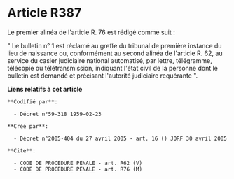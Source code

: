 # Article R387

Le premier alinéa de l'article R. 76 est rédigé comme suit :

" Le bulletin n° 1 est réclamé au greffe du tribunal de première instance du lieu de naissance ou, conformément au second
alinéa de l'article R. 62, au service du casier judiciaire national automatisé, par lettre, télégramme, télécopie ou
télétransmission, indiquant l'état civil de la personne dont le bulletin est demandé et précisant l'autorité judiciaire
requérante ".

**Liens relatifs à cet article**

	**Codifié par**:

	  - Décret n°59-318 1959-02-23

	**Créé par**:

	  - Décret n°2005-404 du 27 avril 2005 - art. 16 () JORF 30 avril 2005

	**Cite**:

	  - CODE DE PROCEDURE PENALE - art. R62 (V)
	  - CODE DE PROCEDURE PENALE - art. R76 (M)
